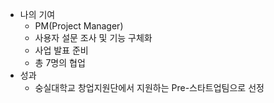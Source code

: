 - 나의 기여
  - PM(Project Manager)
  - 사용자 설문 조사 및 기능 구체화
  - 사업 발표 준비
  - 총 7명의 협업
- 성과
  - 숭실대학교 창업지원단에서 지원하는 Pre-스타트업팀으로 선정